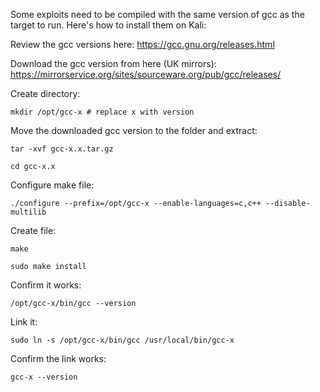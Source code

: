 Some exploits need to be compiled with the same version of gcc as the target to run. Here's how to install them on Kali:

Review the gcc versions here: https://gcc.gnu.org/releases.html

Download the gcc version from here (UK mirrors): https://mirrorservice.org/sites/sourceware.org/pub/gcc/releases/

Create directory:
```
mkdir /opt/gcc-x # replace x with version
```
Move the downloaded gcc version to the folder and extract:
```
tar -xvf gcc-x.x.tar.gz
```
```
cd gcc-x.x
```
Configure make file:
```
./configure --prefix=/opt/gcc-x --enable-languages=c,c++ --disable-multilib
```
Create file:
```
make
```
```
sudo make install
```
Confirm it works:
```
/opt/gcc-x/bin/gcc --version
```
Link it:
```
sudo ln -s /opt/gcc-x/bin/gcc /usr/local/bin/gcc-x
```
Confirm the link works:
```
gcc-x --version
```
